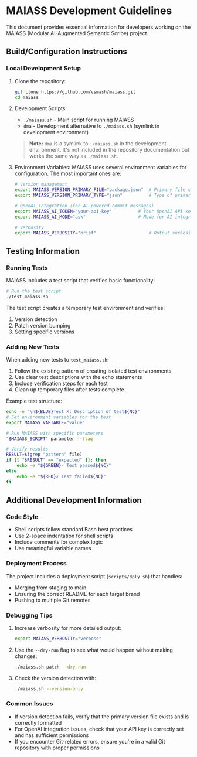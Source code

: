 # MAIASS Development Guidelines

This document provides essential information for developers working on the MAIASS (Modular AI-Augmented Semantic Scribe) project.

## Build/Configuration Instructions

### Local Development Setup

1. Clone the repository:
   ```bash
   git clone https://github.com/vsmash/maiass.git
   cd maiass
   ```

2. Development Scripts:
   - `./maiass.sh` - Main script for running MAIASS
   - `dma` - Development alternative to `./maiass.sh` (symlink in development environment)
   
   > **Note:** `dma` is a symlink to `./maiass.sh` in the development environment. It's not included in the repository documentation but works the same way as `./maiass.sh`.

3. Environment Variables:
   MAIASS uses several environment variables for configuration. The most important ones are:
   
   ```bash
   # Version management
   export MAIASS_VERSION_PRIMARY_FILE="package.json"  # Primary file containing version
   export MAIASS_VERSION_PRIMARY_TYPE="json"          # Type of primary version file
   
   # OpenAI integration (for AI-powered commit messages)
   export MAIASS_AI_TOKEN="your-api-key"          # Your OpenAI API key
   export MAIASS_AI_MODE="ask"                    # Mode for AI integration (ask, auto, off)
   
   # Verbosity
   export MAIASS_VERBOSITY="brief"                    # Output verbosity (brief, normal, verbose)
   ```

## Testing Information

### Running Tests

MAIASS includes a test script that verifies basic functionality:

```bash
# Run the test script
./test_maiass.sh
```

The test script creates a temporary test environment and verifies:
1. Version detection
2. Patch version bumping
3. Setting specific versions

### Adding New Tests

When adding new tests to `test_maiass.sh`:

1. Follow the existing pattern of creating isolated test environments
2. Use clear test descriptions with the echo statements
3. Include verification steps for each test
4. Clean up temporary files after tests complete

Example test structure:

```bash
echo -e "\n${BLUE}Test X: Description of test${NC}"
# Set environment variables for the test
export MAIASS_VARIABLE="value"

# Run MAIASS with specific parameters
"$MAIASS_SCRIPT" parameter --flag

# Verify results
RESULT=$(grep "pattern" file)
if [[ "$RESULT" == "expected" ]]; then
    echo -e "${GREEN}✓ Test passed${NC}"
else
    echo -e "${RED}✗ Test failed${NC}"
fi
```

## Additional Development Information

### Code Style

- Shell scripts follow standard Bash best practices
- Use 2-space indentation for shell scripts
- Include comments for complex logic
- Use meaningful variable names

### Deployment Process

The project includes a deployment script (`scripts/dply.sh`) that handles:
- Merging from staging to main
- Ensuring the correct README for each target brand
- Pushing to multiple Git remotes

### Debugging Tips

1. Increase verbosity for more detailed output:
   ```bash
   export MAIASS_VERBOSITY="verbose"
   ```

2. Use the `--dry-run` flag to see what would happen without making changes:
   ```bash
   ./maiass.sh patch --dry-run
   ```

3. Check the version detection with:
   ```bash
   ./maiass.sh --version-only
   ```

### Common Issues

- If version detection fails, verify that the primary version file exists and is correctly formatted
- For OpenAI integration issues, check that your API key is correctly set and has sufficient permissions
- If you encounter Git-related errors, ensure you're in a valid Git repository with proper permissions
